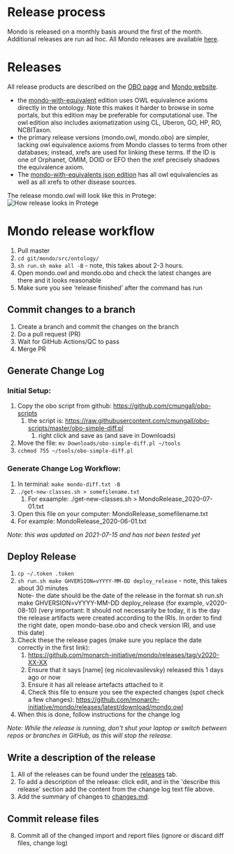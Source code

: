 # Release process

Mondo is released on a monthly basis around the first of the month. Additional releases are run ad hoc. All Mondo releases are available [here](https://github.com/monarch-initiative/mondo/releases).

# Releases

All release products are described on the [OBO page](http://obofoundry.org/ontology/mondo.html) and [Mondo website](https://mondo.monarchinitiative.org/).

 - the [mondo-with-equivalent](http://purl.obolibrary.org/obo/mondo/mondo-with-equivalents.owl) edition uses OWL equivalence axioms directly in the ontology. Note this makes it harder to browse in some portals, but this edition may be preferable for computational use. The owl edition also includes axiomatization using CL, Uberon, GO, HP, RO, NCBITaxon.
 - the primary release versions (mondo.owl, mondo.obo) are simpler, lacking owl equivalence axioms from Mondo classes to terms from other databases; instead, xrefs are used for linking these terms. If the ID is one of Orphanet, OMIM, DOID or EFO then the xref precisely shadows the equivalence axiom.
- The [mondo-with-equivalents json edition](http://purl.obolibrary.org/obo/mondo/mondo-with-equivalents.json) has all owl equivalencies as well as all xrefs to other disease sources.

The release mondo.owl will look like this in Protege:
![How release looks in Protege](images/release-protege-look.png)

# Mondo release workflow

1. Pull master
2. `cd git/mondo/src/ontology/`
3. `sh run.sh make all -B` - note, this takes about 2-3 hours.
4. Open mondo.owl and mondo.obo and check the latest changes are there and it looks reasonable
5. Make sure you see ‘release finished’ after the command has run

## Commit changes to a branch
1. Create a branch and commit the changes on the branch
2. Do a pull request (PR)
3. Wait for GitHub Actions/QC to pass
4. Merge PR

## Generate Change Log

### Initial Setup:
1. Copy the obo script from github: https://github.com/cmungall/obo-scripts
    1. the script is: https://raw.githubusercontent.com/cmungall/obo-scripts/master/obo-simple-diff.pl
        1. right click and save as (and save in Downloads)
2. Move the file:
`mv Downloads/obo-simple-diff.pl ~/tools`
3. `cchmod 755 ~/tools/obo-simple-diff.pl`

### Generate Change Log Workflow:
<!-- 1. Download the latest mondo.obo from GitHub (https://github.com/monarch-initiative/mondo/releases) and save under /ontology folder (do not commit later)
2. Download the previous mondo.obo and save as mondo-lastbuild.obo-->
1. In terminal: `make mondo-diff.txt -B`
4. `./get-new-classes.sh > somefilename.txt`
    1. For exaample: ./get-new-classes.sh > MondoRelease_2020-07-01.txt
5. Open this file on your computer: MondoRelease_somefilename.txt
  1. For example: MondoRelease_2020-06-01.txt

_Note: this was updated on 2021-07-15 and has not been tested yet_  
  

## Deploy Release
1. `cp ~/.token .token`  
1. `sh run.sh make GHVERSION=vYYYY-MM-DD deploy_release` - note, this takes about 30 minutes  
Note- the date should be the date of the release in the format sh run.sh make GHVERSION=vYYYY-MM-DD deploy_release (for example, v2020-08-10)  (very important: It should not necessarily be today, it is the day the release artifacts were created according to the IRIs. In order to find the right date, open mondo-base.obo and check version IRI, and use this date)
1. Check these the release pages (make sure you replace the date correctly in the first link):
    1. https://github.com/monarch-initiative/mondo/releases/tag/v2020-XX-XX
    2. Ensure that it says [name] (eg nicolevasilevsky) released this 1 days ago or now
    3. Ensure it has all release artefacts attached to it
    4. Check this file to ensure you see the expected changes (spot check a few changes): https://github.com/monarch-initiative/mondo/releases/latest/download/mondo.owl
1. When this is done, follow instructions for the change log

_Note: While the release is running, don't shut your laptop or switch between repos or branches in GitHub, as this will stop the release._

## Write a description of the release

1. All of the releases can be found under the [releases](https://github.com/monarch-initiative/mondo/releases) tab.
2. To add a description of the release: click edit, and in the 'describe this release' section add the content from the change log text file above.
3. Add the summary of changes to [changes.md](https://github.com/monarch-initiative/mondo/blob/master/Changes.md).

## Commit release files

8. Commit all of the changed import and report files (ignore or discard diff files, change log)

